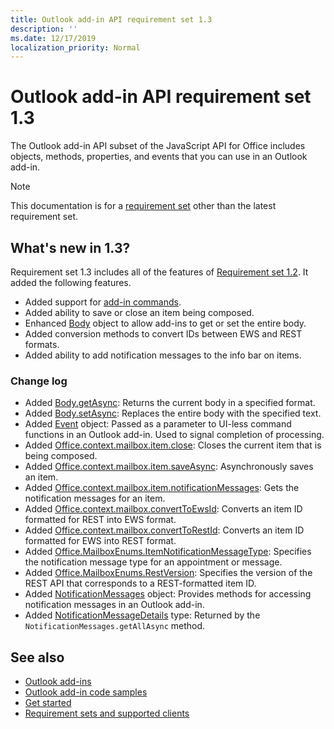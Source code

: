 ```yaml
---
title: Outlook add-in API requirement set 1.3
description: ''
ms.date: 12/17/2019
localization_priority: Normal
---
```


# Outlook add-in API requirement set 1.3

The Outlook add-in API subset of the JavaScript API for Office includes objects, methods, properties, and events that you can use in an Outlook add-in.

> [!NOTE]
> This documentation is for a [requirement set](/office/dev/add-ins/reference/requirement-sets/outlook-api-requirement-sets) other than the latest requirement set.

## What's new in 1.3?

Requirement set 1.3 includes all of the features of [Requirement set 1.2](../requirement-set-1.2/outlook-requirement-set-1.2.md). It added the following features.

- Added support for [add-in commands](../../../outlook/add-in-commands-for-outlook.md).
- Added ability to save or close an item being composed.
- Enhanced [Body](/javascript/api/outlook/office.body?view=outlook-js-1.3) object to allow add-ins to get or set the entire body.
- Added conversion methods to convert IDs between EWS and REST formats.
- Added ability to add notification messages to the info bar on items.

### Change log

- Added [Body.getAsync](/javascript/api/outlook/office.body?view=outlook-js-1.3#getasync-coerciontype--options--callback-): Returns the current body in a specified format.
- Added [Body.setAsync](/javascript/api/outlook/office.body?view=outlook-js-1.3#setasync-data--options--callback-): Replaces the entire body with the specified text.
- Added [Event](/javascript/api/office/office.addincommands.event) object: Passed as a parameter to UI-less command functions in an Outlook add-in. Used to signal completion of processing.
- Added [Office.context.mailbox.item.close](office.context.mailbox.item.md#methods): Closes the current item that is being composed.
- Added [Office.context.mailbox.item.saveAsync](office.context.mailbox.item.md#methods): Asynchronously saves an item.
- Added [Office.context.mailbox.item.notificationMessages](office.context.mailbox.item.md#properties): Gets the notification messages for an item.
- Added [Office.context.mailbox.convertToEwsId](office.context.mailbox.md#methods): Converts an item ID formatted for REST into EWS format.
- Added [Office.context.mailbox.convertToRestId](office.context.mailbox.md#methods): Converts an item ID formatted for EWS into REST format.
- Added [Office.MailboxEnums.ItemNotificationMessageType](/javascript/api/outlook/office.mailboxenums.itemnotificationmessagetype?view=outlook-js-1.3): Specifies the notification message type for an appointment or message.
- Added [Office.MailboxEnums.RestVersion](/javascript/api/outlook/office.mailboxenums.restversion?view=outlook-js-1.3): Specifies the version of the REST API that corresponds to a REST-formatted item ID.
- Added [NotificationMessages](/javascript/api/outlook/office.notificationmessages?view=outlook-js-1.3) object: Provides methods for accessing notification messages in an Outlook add-in.
- Added [NotificationMessageDetails](/javascript/api/outlook/office.notificationmessagedetails?view=outlook-js-1.3) type: Returned by the `NotificationMessages.getAllAsync` method.

## See also

- [Outlook add-ins](../../../outlook/outlook-add-ins-overview.md)
- [Outlook add-in code samples](https://developer.microsoft.com/outlook/gallery/?filterBy=Outlook,Samples,Add-ins)
- [Get started](../../../quickstarts/outlook-quickstart.md)
- [Requirement sets and supported clients](../../requirement-sets/outlook-api-requirement-sets.md)
